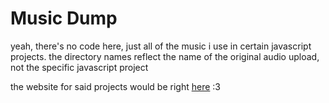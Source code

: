 # Music Dump
yeah, there's no code here, just all of the music i use in certain javascript projects.
the directory names reflect the name of the original audio upload, not the specific javascript project

the website for said projects would be right [here](https://pocketlinux32.neocities.org/projects) :3
